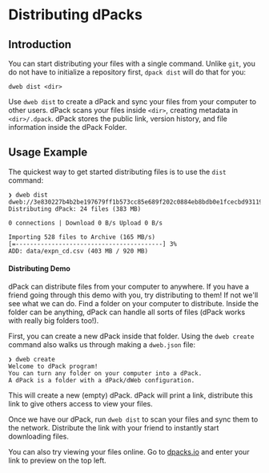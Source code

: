 # Distributing dPacks

## Introduction

You can start distributing your files with a single command. Unlike `git`, you do not have to initialize a repository first, `dpack dist` will do that for you:

```
dweb dist <dir>
```

Use `dweb dist` to create a dPack and sync your files from your computer to other users. dPack scans your files inside `<dir>`, creating metadata in `<dir>/.dpack`. dPack stores the public link, version history, and file information inside the dPack Folder.


## Usage Example

The quickest way to get started distributing files is to use the `dist` command:

```
❯ dweb dist
dweb://3e830227b4b2be197679ff1b573cc85e689f202c0884eb8bdb0e1fcecbd93119
Distributing dPack: 24 files (383 MB)

0 connections | Download 0 B/s Upload 0 B/s

Importing 528 files to Archive (165 MB/s)
[=-----------------------------------------] 3%
ADD: data/expn_cd.csv (403 MB / 920 MB)
```


#### Distributing Demo

dPack can distribute files from your computer to anywhere. If you have a friend going through this demo with you, try distributing to them! If not we'll see what we can do. Find a folder on your computer to distribute. Inside the folder can be anything, dPack can handle all sorts of files (dPack works with really big folders too!).

First, you can create a new dPack inside that folder. Using the `dweb create` command also walks us through making a `dweb.json` file:

```
❯ dweb create
Welcome to dPack program!
You can turn any folder on your computer into a dPack.
A dPack is a folder with a dPack/dWeb configuration.
```

This will create a new (empty) dPack. dPack will print a link, distribute this link to give others access to view your files.

Once we have our dPack, run `dweb dist` to scan your files and sync them to the network. Distribute the link with your friend to instantly start downloading files.

You can also try viewing your files online. Go to [dpacks.io](https://dpacks.io) and enter your link to preview on the top left.

